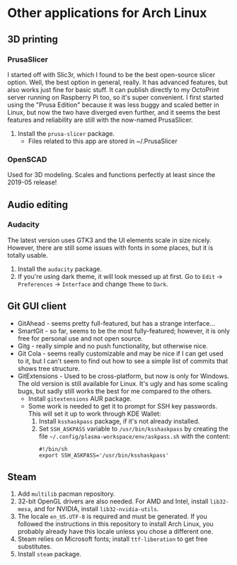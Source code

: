 # Other applications for Arch Linux

## 3D printing

### PrusaSlicer

I started off with Slic3r, which I found to be the best open-source slicer option.  Well, the best option in general, really.  It has advanced features, but also works just fine for basic stuff.  It can publish directly to my OctoPrint server running on Raspberry Pi too, so it's super convenient.  I first started using the "Prusa Edition" because it was less buggy and scaled better in Linux, but now the two have diverged even further, and it seems the best features and reliability are still with the now-named PrusaSlicer.

1. Install the `prusa-slicer` package.
    - Files related to this app are stored in ~/.PrusaSlicer

### OpenSCAD

Used for 3D modeling.  Scales and functions perfectly at least since the 2019-05 release!

## Audio editing

### Audacity

The latest version uses GTK3 and the UI elements scale in size nicely.  However, there are still some issues with fonts in some places, but it is totally usable.

1. Install the `audacity` package.
2. If you're using dark theme, it will look messed up at first.  Go to `Edit` → `Preferences` → `Interface` and change `Theme` to `Dark`.

## Git GUI client

- GitAhead - seems pretty full-featured, but has a strange interface...
- SmartGit - so far, seems to be the most fully-featured; however, it is only free for personal use and not open source.
- Gitg - really simple and no push functionality, but otherwise nice.
- Git Cola - seems really customizable and may be nice if I can get used to it, but I can't seem to find out how to see a simple list of commits that shows tree structure.
- GitExtensions - Used to be cross-platform, but now is only for Windows.  The old version is still available for Linux.  It's ugly and has some scaling bugs, but sadly still works the best for me compared to the others.
    - Install `gitextensions` AUR package.
    - Some work is needed to get it to prompt for SSH key passwords.  This will set it up to work through KDE Wallet:
        1. Install `ksshaskpass` package, if it's not already installed.
        2. Set `SSH_ASKPASS` variable to `/usr/bin/ksshaskpass` by creating the file `~/.config/plasma-workspace/env/askpass.sh` with the content:
            ```
            #!/bin/sh
            export SSH_ASKPASS='/usr/bin/ksshaskpass'
            ```

## Steam

1. Add `multilib` pacman repository.
2. 32-bit OpenGL drivers are also needed.  For AMD and Intel, install `lib32-mesa`, and for NVIDIA, install `lib32-nvidia-utils`.
3. The locale `en_US.UTF-8` is required and must be generated.  If you followed the instructions in this repository to install Arch Linux, you probably already have this locale unless you chose a different one.
4. Steam relies on Microsoft fonts; install `ttf-liberation` to get free substitutes.
5. Install `steam` package.